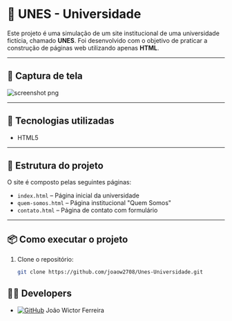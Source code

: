 # 🏫 UNES - Universidade

Este projeto é uma simulação de um site institucional de uma universidade fictícia, chamado **UNES**. Foi desenvolvido com o objetivo de praticar a construção de páginas web utilizando apenas **HTML**.

---

## 📸 Captura de tela
![screenshot png](https://github.com/user-attachments/assets/f4e56ba6-1ca4-4262-9360-df2a47f9ea4b)

---

## 🚀 Tecnologias utilizadas

- HTML5

---

## 📁 Estrutura do projeto

O site é composto pelas seguintes páginas:

- `index.html` – Página inicial da universidade
- `quem-somos.html` – Página institucional "Quem Somos"
- `contato.html` – Página de contato com formulário

---

## 📦 Como executar o projeto

1. Clone o repositório:
   ```bash
   git clone https://github.com/joaow2708/Unes-Universidade.git


 ## 👨‍💻 Developers

- [![GitHub](https://img.shields.io/badge/GitHub-000?logo=github&logoColor=white)](https://github.com/joaow2708) João Wictor Ferreira 
